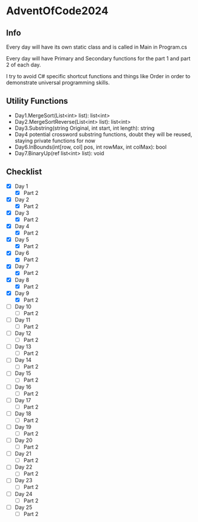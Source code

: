 # AdventOfCode2024
## Info
Every day will have its own static class and is called in Main in Program.cs

Every day will have Primary and Secondary functions for the part 1 and part 2 of each day.

I try to avoid C# specific shortcut functions and things like Order in order to demonstrate universal programming skills. 

## Utility Functions
- Day1.MergeSort(List\<int> list): list\<int>
- Day2.MergeSortReverse(List\<int> list): list\<int>
- Day3.Substring(string Original, int start, int length): string
- Day4 potential crossword substring functions, doubt they will be reused, staying private functions for now
- Day6.InBounds(int[row, col] pos, int rowMax, int colMax): bool
- Day7.BinaryUp(ref list\<int> list): void

## Checklist
- [x] Day 1
	- [x] Part 2
- [x] Day 2
	- [x] Part 2
- [x] Day 3
	- [x] Part 2
- [x] Day 4
	- [x] Part 2
- [x] Day 5
	- [x] Part 2
- [x] Day 6
	- [x] Part 2
- [x] Day 7
	- [x] Part 2
- [x] Day 8
	- [x] Part 2
- [x] Day 9
	- [x] Part 2
- [ ] Day 10
	- [ ] Part 2
- [ ] Day 11
	- [ ] Part 2
- [ ] Day 12
	- [ ] Part 2
- [ ] Day 13
	- [ ] Part 2
- [ ] Day 14
	- [ ] Part 2
- [ ] Day 15
	- [ ] Part 2
- [ ] Day 16
	- [ ] Part 2
- [ ] Day 17
	- [ ] Part 2
- [ ] Day 18
	- [ ] Part 2
- [ ] Day 19
	- [ ] Part 2
- [ ] Day 20
	- [ ] Part 2
- [ ] Day 21
	- [ ] Part 2
- [ ] Day 22
	- [ ] Part 2
- [ ] Day 23
	- [ ] Part 2
- [ ] Day 24
	- [ ] Part 2
- [ ] Day 25
	- [ ] Part 2